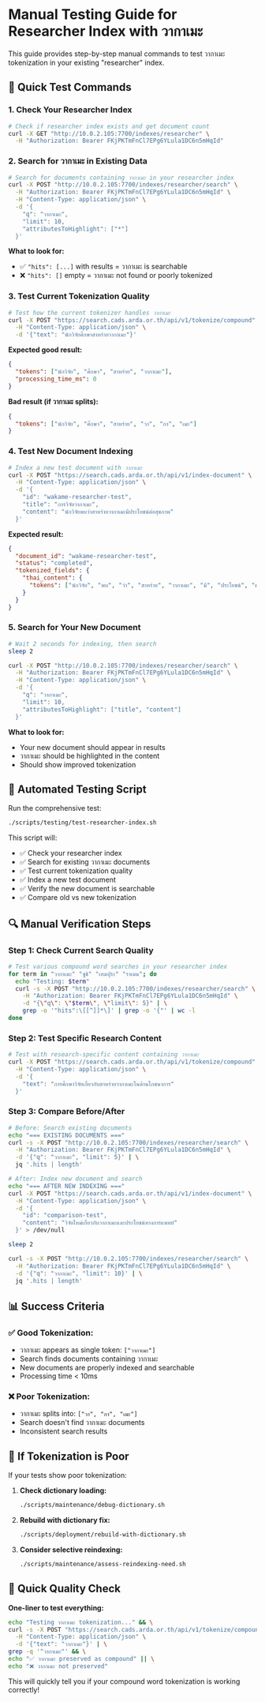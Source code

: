 # Manual Testing Guide for Researcher Index with วากาเมะ

This guide provides step-by-step manual commands to test วากาเมะ tokenization in your existing "researcher" index.

## 🔬 **Quick Test Commands**

### **1. Check Your Researcher Index**
```bash
# Check if researcher index exists and get document count
curl -X GET "http://10.0.2.105:7700/indexes/researcher" \
  -H "Authorization: Bearer FKjPKTmFnCl7EPg6YLula1DC6n5mHqId"
```

### **2. Search for วากาเมะ in Existing Data**
```bash
# Search for documents containing วากาเมะ in your researcher index
curl -X POST "http://10.0.2.105:7700/indexes/researcher/search" \
  -H "Authorization: Bearer FKjPKTmFnCl7EPg6YLula1DC6n5mHqId" \
  -H "Content-Type: application/json" \
  -d '{
    "q": "วากาเมะ",
    "limit": 10,
    "attributesToHighlight": ["*"]
  }'
```

**What to look for:**
- ✅ `"hits": [...]` with results = วากาเมะ is searchable
- ❌ `"hits": []` empty = วากาเมะ not found or poorly tokenized

### **3. Test Current Tokenization Quality**
```bash
# Test how the current tokenizer handles วากาเมะ
curl -X POST "https://search.cads.arda.or.th/api/v1/tokenize/compound" \
  -H "Content-Type: application/json" \
  -d '{"text": "นักวิจัยศึกษาสาหร่ายวากาเมะ"}'
```

**Expected good result:**
```json
{
  "tokens": ["นักวิจัย", "ศึกษา", "สาหร่าย", "วากาเมะ"],
  "processing_time_ms": 0
}
```

**Bad result (if วากาเมะ splits):**
```json
{
  "tokens": ["นักวิจัย", "ศึกษา", "สาหร่าย", "วา", "กา", "เมะ"]
}
```

### **4. Test New Document Indexing**
```bash
# Index a new test document with วากาเมะ
curl -X POST "https://search.cads.arda.or.th/api/v1/index-document" \
  -H "Content-Type: application/json" \
  -d '{
    "id": "wakame-researcher-test",
    "title": "การวิจัยวากาเมะ",
    "content": "นักวิจัยพบว่าสาหร่ายวากาเมะมีประโยชน์ต่อสุขภาพ"
  }'
```

**Expected result:**
```json
{
  "document_id": "wakame-researcher-test",
  "status": "completed",
  "tokenized_fields": {
    "thai_content": {
      "tokens": ["นักวิจัย", "พบ", "ว่า", "สาหร่าย", "วากาเมะ", "มี", "ประโยชน์", "ต่อ", "สุขภาพ"]
    }
  }
}
```

### **5. Search for Your New Document**
```bash
# Wait 2 seconds for indexing, then search
sleep 2

curl -X POST "http://10.0.2.105:7700/indexes/researcher/search" \
  -H "Authorization: Bearer FKjPKTmFnCl7EPg6YLula1DC6n5mHqId" \
  -H "Content-Type: application/json" \
  -d '{
    "q": "วากาเมะ",
    "limit": 10,
    "attributesToHighlight": ["title", "content"]
  }'
```

**What to look for:**
- Your new document should appear in results
- วากาเมะ should be highlighted in the content
- Should show improved tokenization

## 🧪 **Automated Testing Script**

Run the comprehensive test:
```bash
./scripts/testing/test-researcher-index.sh
```

This script will:
- ✅ Check your researcher index
- ✅ Search for existing วากาเมะ documents
- ✅ Test current tokenization quality
- ✅ Index a new test document
- ✅ Verify the new document is searchable
- ✅ Compare old vs new tokenization

## 🔍 **Manual Verification Steps**

### **Step 1: Check Current Search Quality**
```bash
# Test various compound word searches in your researcher index
for term in "วากาเมะ" "ซูชิ" "เทมปุระ" "ราเมน"; do
  echo "Testing: $term"
  curl -s -X POST "http://10.0.2.105:7700/indexes/researcher/search" \
    -H "Authorization: Bearer FKjPKTmFnCl7EPg6YLula1DC6n5mHqId" \
    -d "{\"q\": \"$term\", \"limit\": 5}" | \
    grep -o '"hits":\[[^]]*\]' | grep -o '{"' | wc -l
done
```

### **Step 2: Test Specific Research Content**
```bash
# Test with research-specific content containing วากาเมะ
curl -X POST "https://search.cads.arda.or.th/api/v1/tokenize/compound" \
  -H "Content-Type: application/json" \
  -d '{
    "text": "การศึกษาวิจัยเกี่ยวกับสาหร่ายวากาเมะในด้านโภชนาการ"
  }'
```

### **Step 3: Compare Before/After**
```bash
# Before: Search existing documents
echo "=== EXISTING DOCUMENTS ==="
curl -s -X POST "http://10.0.2.105:7700/indexes/researcher/search" \
  -H "Authorization: Bearer FKjPKTmFnCl7EPg6YLula1DC6n5mHqId" \
  -d '{"q": "วากาเมะ", "limit": 5}' | \
  jq '.hits | length'

# After: Index new document and search
echo "=== AFTER NEW INDEXING ==="
curl -X POST "https://search.cads.arda.or.th/api/v1/index-document" \
  -H "Content-Type: application/json" \
  -d '{
    "id": "comparison-test",
    "content": "วิจัยใหม่เกี่ยวกับวากาเมะและประโยชน์ทางการแพทย์"
  }' > /dev/null

sleep 2

curl -s -X POST "http://10.0.2.105:7700/indexes/researcher/search" \
  -H "Authorization: Bearer FKjPKTmFnCl7EPg6YLula1DC6n5mHqId" \
  -d '{"q": "วากาเมะ", "limit": 10}' | \
  jq '.hits | length'
```

## 📊 **Success Criteria**

### **✅ Good Tokenization:**
- วากาเมะ appears as single token: `["วากาเมะ"]`
- Search finds documents containing วากาเมะ
- New documents are properly indexed and searchable
- Processing time < 10ms

### **❌ Poor Tokenization:**
- วากาเมะ splits into: `["วา", "กา", "เมะ"]`
- Search doesn't find วากาเมะ documents
- Inconsistent search results

## 🔧 **If Tokenization is Poor**

If your tests show poor tokenization:

1. **Check dictionary loading:**
   ```bash
   ./scripts/maintenance/debug-dictionary.sh
   ```

2. **Rebuild with dictionary fix:**
   ```bash
   ./scripts/deployment/rebuild-with-dictionary.sh
   ```

3. **Consider selective reindexing:**
   ```bash
   ./scripts/maintenance/assess-reindexing-need.sh
   ```

## 🎯 **Quick Quality Check**

**One-liner to test everything:**
```bash
echo "Testing วากาเมะ tokenization..." && \
curl -s -X POST "https://search.cads.arda.or.th/api/v1/tokenize/compound" \
  -H "Content-Type: application/json" \
  -d '{"text": "วากาเมะ"}' | \
grep -q '"วากาเมะ"' && \
echo "✅ วากาเมะ preserved as compound" || \
echo "❌ วากาเมะ not preserved"
```

This will quickly tell you if your compound word tokenization is working correctly!